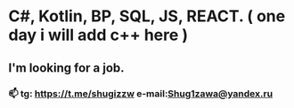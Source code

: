 # C#, Kotlin, BP, SQL, JS, REACT. ( one day i will add c++ here )
## I'm looking for a job.
### 📫 tg: https://t.me/shugizzw e-mail:Shug1zawa@yandex.ru

